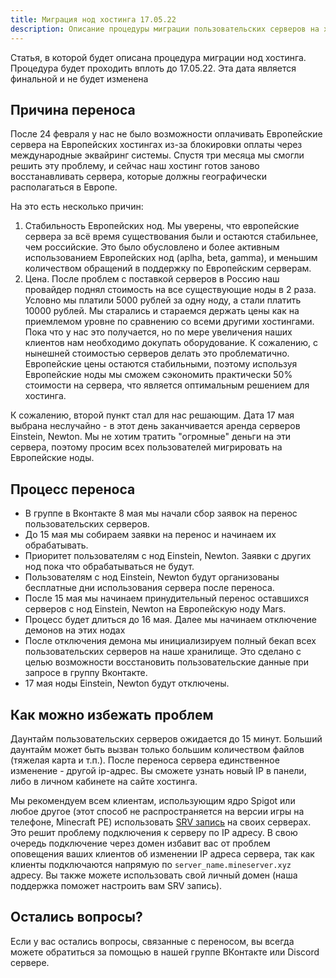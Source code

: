 ```yaml
---
title: Миграция нод хостинга 17.05.22
description: Описание процедуры миграции пользовательских серверов на хостинге. Дата миграции - 17.05.22.
---
```


Статья, в которой будет описана процедура миграции нод хостинга. Процедура будет проходить вплоть до 17.05.22. Эта дата является финальной и не будет изменена

## Причина переноса
После 24 февраля у нас не было возможности оплачивать Европейские сервера на Европейских хостингах из-за блокировки оплаты через международные эквайринг системы. Спустя три месяца мы смогли решить эту проблему, и сейчас наш хостинг готов заново восстанавливать сервера, которые должны географически располагаться в Европе. 

На это есть несколько причин:
1. Стабильность Европейских нод. Мы уверены, что европейские сервера за всё время существования были и остаются стабильнее, чем российские. Это было обусловлено и более активным использованием Европейских нод (aplha, beta, gamma), и меньшим количеством обращений в поддержку по Европейским серверам. 
2. Цена. После проблем с поставкой серверов в Россию наш провайдер поднял стоимость на все существующие ноды в 2 раза. Условно мы платили 5000 рублей за одну ноду, а стали платить 10000 рублей. Мы старались и стараемся держать цены как на приемлемом уровне по сравнению со всеми другими хостингами. Пока что у нас это получается, но по мере увеличения наших клиентов нам необходимо докупать оборудование. К сожалению, с нынешней стоимостью серверов делать это проблематично. Европейские цены остаются стабильными, поэтому используя Европейские ноды мы сможем сэкономить практически 50% стоимости на сервера, что является оптимальным решением для хостинга. 

К сожалению, второй пункт стал для нас решающим. Дата 17 мая выбрана неслучайно - в этот день заканчивается аренда серверов Einstein, Newton. Мы не хотим тратить "огромные" деньги на эти сервера, поэтому просим всех пользователей мигрировать на Европейские ноды.  

## Процесс переноса
- В группе в Вконтакте 8 мая мы начали сбор заявок на перенос пользовательских серверов.  
- До 15 мая мы собираем заявки на перенос и начинаем их обрабатывать. 
- Приоритет пользователям с нод Einstein, Newton. Заявки с других нод пока что обрабатываться не будут.
- Пользователям с нод Einstein, Newton будут организованы бесплатные дни использования сервера после переноса. 
- После 15 мая мы начинаем принудительный перенос оставшихся серверов с нод Einstein, Newton на Европейскую ноду Mars. 
- Процесс будет длиться до 16 мая. Далее мы начинаем отключение демонов на этих нодах
- После отключения демона мы инициализируем полный бекап всех пользовательских серверов на наше хранилище. Это сделано с целью возможности восстановить пользовательские данные при запросе в группу Вконтакте. 
- 17 мая ноды Einstein, Newton будут отключены. 

## Как можно избежать проблем
Даунтайм пользовательских серверов ожидается до 15 минут. Больший даунтайм может быть вызван только большим количеством файлов (тяжелая карта и т.п.). После переноса сервера единственное изменение - другой ip-адрес. Вы сможете узнать новый IP в панели, либо в личном кабинете на сайте хостинга. 

Мы рекомендуем всем клиентам, использующим ядро Spigot или любое другое (этот способ не распространяется на версии игры на телефоне, Minecraft PE) использовать [SRV запись](/guides/configure-domain) на своих серверах. Это решит проблему подключения к серверу по IP адресу. 
В свою очередь подключение через домен избавит вас от проблем оповещения ваших клиентов об изменении IP адреса сервера, так как клиенты подключаются напрямую по `server_name.mineserver.xyz` адресу. Вы также можете использовать свой личный домен (наша поддержка поможет настроить вам SRV запись).

## Остались вопросы?
Если у вас остались вопросы, связанные с переносом, вы всегда можете обратиться за помощью в нашей группе ВКонтакте или Discord сервере.

